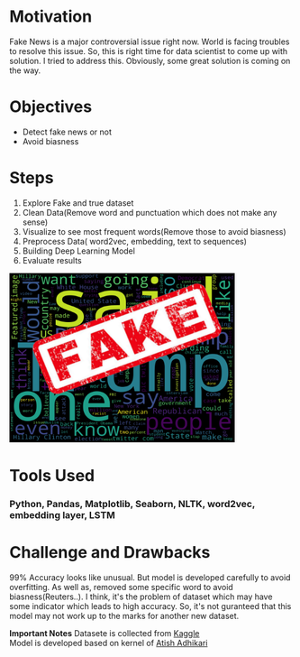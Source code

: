 # Motivation
Fake News is a major controversial issue right now. World is facing troubles to resolve this issue. So, this is right time for data scientist to come up with solution. I tried to address this. Obviously, some great solution is coming on the way.

# Objectives
- Detect fake news or not
- Avoid biasness

# Steps
1. Explore Fake and true dataset
2. Clean Data(Remove word and punctuation which does not make any sense)
3. Visualize to see most frequent words(Remove those to avoid biasness)
4. Preprocess Data( word2vec, embedding, text to sequences)
5. Building Deep Learning Model
6. Evaluate results
<p align="left">
    <img src='https://raw.githubusercontent.com/Shaon2221/Fake-News-Detection-using-LSTM/master/Fake_words_cloud.jpg' height=300 width=400>
</p>

# Tools Used
### Python, Pandas, Matplotlib, Seaborn, NLTK, word2vec, embedding layer, LSTM
# Challenge and Drawbacks
99% Accuracy looks like unusual. But model is developed carefully to avoid overfitting. As well as, removed some specific word to avoid biasness(Reuters..). I think, it's the problem of dataset which may have some indicator which leads to high accuracy. So, it's not guranteed that this model may not work up to the marks for another new dataset.

**Important Notes**
Datasete is collected from [Kaggle](https://www.kaggle.com/clmentbisaillon/fake-and-real-news-dataset/download)  <br>
Model is developed based on kernel of [Atish Adhikari](https://www.kaggle.com/atishadhikari/)
